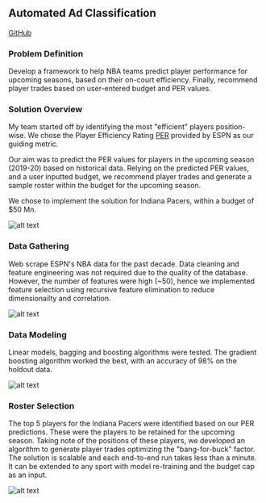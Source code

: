 ## Automated Ad Classification
[GitHub](https://github.com/abhinav314/nbaPerfPrediction)

### Problem Definition

Develop a framework to help NBA teams predict player performance for upcoming seasons, based on their on-court efficiency. Finally, recommend player trades based on user-entered budget and PER values.

### Solution Overview

My team started off by identifying the most "efficient" players position-wise. We chose the Player Efficiency Rating [PER](http://insider.espn.com/nba/hollinger/statistics/_/order/false) provided by ESPN as our guiding metric. 

Our aim was to predict the PER values for players in the upcoming season (2019-20) based on historical data. Relying on the predicted PER values, and a user inputted budget, we recommend player trades and generate a sample roster within the budget for the upcoming season. 

We chose to implement the solution for Indiana Pacers, within a budget of $50 Mn.

![alt text](/images/nba2.png "Position-wise Statistics")

### Data Gathering

Web scrape ESPN's NBA data for the past decade. Data cleaning and feature engineering was not required due to the quality of the database. However, the number of features were high (~50), hence we implemented feature selection using recursive feature elimination to reduce dimensionailty and correlation.

![alt text](/images/nba1.png "Selected Features - Correlation Heatmap")

### Data Modeling

Linear models, bagging and boosting algorithms were tested. The gradient boosting algorithm worked the best, with an accuracy of 98% on the holdout data.

![alt text](/images/nba3.png "Predicted PER - Indiana Pacers")

### Roster Selection

The top 5 players for the Indiana Pacers were identified based on our PER predictions. These were the players to be retained for the upcoming season. Taking note of the positions of these players, we developed an algorithm to generate player trades optimizing the "bang-for-buck" factor. The solution is scalable and each end-to-end run takes less than a minute. It can be extended to any sport with model re-training and the budget cap as an input.

![alt text](/images/nba4.png "Final Roster")